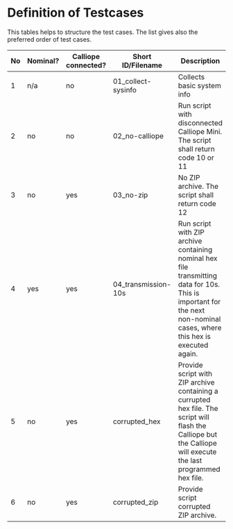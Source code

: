 # Definition of Testcases

This tables helps to structure the test cases. The list gives also the preferred order of test cases.

No | Nominal? | Calliope connected? | Short ID/Filename | Description | Necessary ZIP files | TC implemented?
---|----------|---------------------|-------------------|-------------|---------------------|----------------
1 | n/a | no | 01_collect-sysinfo | Collects basic system info | none needed | yes
2 | no | no | 02_no-calliope | Run script with disconnected Calliope Mini. The script shall return code 10 or 11 | none needed | yes
3 | no | yes | 03_no-zip | No ZIP archive. The script shall return code 12 | none needed | yes
4 | yes | yes | 04_transmission-10s | Run script with ZIP archive containing nominal hex file transmitting data for 10s. This is important for the next non-nominal cases, where this hex is executed again. | 30sec-counter.zip | yes
5 | no | yes | corrupted_hex | Provide script with ZIP archive containing a currupted hex file. The script will flash the Calliope but the Calliope will execute the last programmed hex file. | 30sec-counter.zip, its.garbage.zip | yes
6 | no | yes | corrupted_zip | Provide script corrupted ZIP archive. | not.a.zip | no
